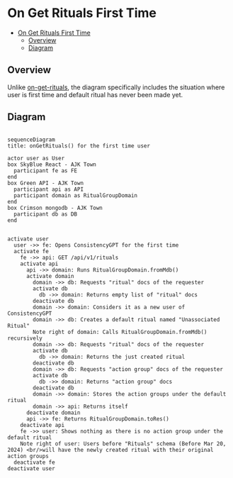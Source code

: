 # On Get Rituals First Time

<!-- TOC -->

- [On Get Rituals First Time](#on-get-rituals-first-time)
  - [Overview](#overview)
  - [Diagram](#diagram)

<!-- /TOC -->

## Overview

Unlike [on-get-rituals](./on-get-rituals.md), the diagram specifically includes the situation where user is first time and default ritual has never been made yet.


## Diagram

```mermaid

sequenceDiagram
title: onGetRituals() for the first time user

actor user as User
box SkyBlue React - AJK Town
  participant fe as FE
end
box Green API - AJK Town
  participant api as API
  participant domain as RitualGroupDomain
end
box Crimson mongodb - AJK Town
  participant db as DB
end


activate user
  user ->> fe: Opens ConsistencyGPT for the first time
  activate fe
    fe ->> api: GET /api/v1/rituals
    activate api
      api ->> domain: Runs RitualGroupDomain.fromMdb()
      activate domain
        domain ->> db: Requests "ritual" docs of the requester
        activate db
          db ->> domain: Returns empty list of "ritual" docs
        deactivate db
        domain ->> domain: Considers it as a new user of ConsistencyGPT
        domain ->> db: Creates a default ritual named "Unassociated Ritual"
        Note right of domain: Calls RitualGroupDomain.fromMdb() recursively
        domain ->> db: Requests "ritual" docs of the requester
        activate db
          db ->> domain: Returns the just created ritual
        deactivate db
        domain ->> db: Requests "action group" docs of the requester
        activate db
          db ->> domain: Returns "action group" docs
        deactivate db
        domain ->> domain: Stores the action groups under the default ritual
        domain ->> api: Returns itself
      deactivate domain
      api ->> fe: Returns RitualGroupDomain.toRes()
    deactivate api
    fe ->> user: Shows nothing as there is no action group under the default ritual
    Note right of user: Users before "Rituals" schema (Before Mar 20, 2024) <br/>will have the newly created ritual with their original action groups
  deactivate fe
deactivate user
```